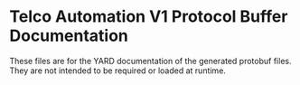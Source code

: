 # Telco Automation V1 Protocol Buffer Documentation

These files are for the YARD documentation of the generated protobuf files.
They are not intended to be required or loaded at runtime.
